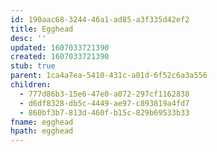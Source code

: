 ```yaml
---
id: 190aac68-3244-46a1-ad85-a3f335d42ef2
title: Egghead
desc: ''
updated: 1607033721390
created: 1607033721390
stub: true
parent: 1ca4a7ea-5410-431c-a01d-6f52c6a3a556
children:
  - 777d86b3-15e6-47e0-a072-297cf1162838
  - d6df8328-db5c-4449-ae97-c893819a4fd7
  - 860bf3b7-813d-460f-b15c-829b69533b33
fname: egghead
hpath: egghead
---
```



